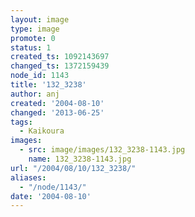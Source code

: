 ```yaml
---
layout: image
type: image
promote: 0
status: 1
created_ts: 1092143697
changed_ts: 1372159439
node_id: 1143
title: '132_3238'
author: anj
created: '2004-08-10'
changed: '2013-06-25'
tags:
  - Kaikoura
images:
  - src: image/images/132_3238-1143.jpg
    name: 132_3238-1143.jpg
url: "/2004/08/10/132_3238/"
aliases:
  - "/node/1143/"
date: '2004-08-10'
---
```


